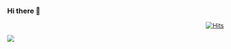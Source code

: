 ### Hi there 👋 

<div align=right>
  
[![Hits](https://hits.seeyoufarm.com/api/count/incr/badge.svg?url=https%3A%2F%2Fgithub.com%2Fsung-eun&count_bg=%23FFB556&title_bg=%23B6B6B6&icon=&icon_color=%23DFDFDF&title=hits&edge_flat=false)](https://hits.seeyoufarm.com)

</div>

[![](https://github-readme-stats.vercel.app/api?username=sung-eun&show_icons=true&count_private=true&theme=radical)](https://github.com/anuraghazra/github-readme-stats)
